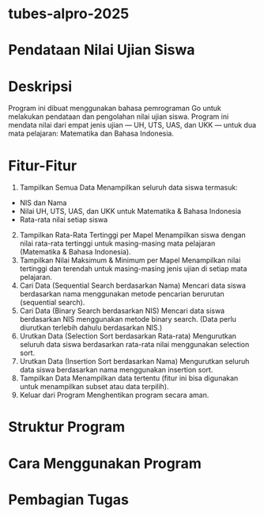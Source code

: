 # tubes-alpro-2025
# Pendataan Nilai Ujian Siswa
# Deskripsi
Program ini dibuat menggunakan bahasa pemrograman Go untuk melakukan pendataan dan pengolahan nilai ujian siswa. Program ini mendata nilai dari empat jenis ujian — UH, UTS, UAS, dan UKK — untuk dua mata pelajaran: Matematika dan Bahasa Indonesia.
# Fitur-Fitur
1. Tampilkan Semua Data
Menampilkan seluruh data siswa termasuk:
- NIS dan Nama
- Nilai UH, UTS, UAS, dan UKK untuk Matematika & Bahasa Indonesia
- Rata-rata nilai setiap siswa
2. Tampilkan Rata-Rata Tertinggi per Mapel
Menampilkan siswa dengan nilai rata-rata tertinggi untuk masing-masing mata pelajaran (Matematika & Bahasa Indonesia).
3. Tampilkan Nilai Maksimum & Minimum per Mapel
Menampilkan nilai tertinggi dan terendah untuk masing-masing jenis ujian di setiap mata pelajaran.
4. Cari Data (Sequential Search berdasarkan Nama)
Mencari data siswa berdasarkan nama menggunakan metode pencarian berurutan (sequential search).
5. Cari Data (Binary Search berdasarkan NIS)
Mencari data siswa berdasarkan NIS menggunakan metode binary search. (Data perlu diurutkan terlebih dahulu berdasarkan NIS.)
6. Urutkan Data (Selection Sort berdasarkan Rata-rata)
Mengurutkan seluruh data siswa berdasarkan rata-rata nilai menggunakan selection sort.
7. Urutkan Data (Insertion Sort berdasarkan Nama)
Mengurutkan seluruh data siswa berdasarkan nama menggunakan insertion sort.
8. Tampilkan Data
Menampilkan data tertentu (fitur ini bisa digunakan untuk menampilkan subset atau data terpilih).
9. Keluar dari Program
Menghentikan program secara aman.
# Struktur Program

# Cara Menggunakan Program

# Pembagian Tugas

